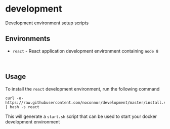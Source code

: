 # development
Development environment setup scripts


## Environments

* `react` - React application development environment containing `node 8`

<br />

## Usage

To install the `react` development environment, run the following command

```
curl -o- https://raw.githubusercontent.com/noconnor/development/master/install.sh | bash -s react
```

This will generate a `start.sh` script that can be used to start your docker development environment

<br /> 
